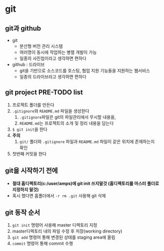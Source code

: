 # git

## git과 github

* git 
  * 분산형 버전 관리 시스템
  * 여러명이 동시에 작업하는 병렬 개발이 가능
  * 일종의 사진첩이라고 생각하면 편하다
* github : 드라이브
  * git을 기반으로 소스코드를 호스팅, 협업 지원 기능들을 지원하는 웹서비스
  * 일종의 드라이브라고 생각하면 편하다

## git project PRE-TODO list

1. 프로젝트 폴더를 만든다
2. `.gitignore`와 `README.md` 파일을 생성한다
   1. `.gitignore`파일은 git의 파일관리에서 무시할 내용을,
   2. `README.md`는 프로젝트의 소개 및 정리 내용을 담는다
3. `$ git init`을 한다
4. **주의**
   1. `git/` 폴더와 `.gitignore` 파일과 `README.md` 파일이 같은 위치에 존재하는지 확인
5. 첫번째 커밋을 한다

## git을 시작하기 전에

* <strong>절대 홈디렉토리(c:/user/amps)에 git init 쓰지말것 (홈디렉토리를 마스터 폴더로 지정하지 말것)</strong>
* 혹시 했다면 홈폴더에서 `-r rm .git` 사용해 git 삭제

## git 동작 순서

1. `git init` 명령어 사용해 master 디렉토리 지정
2. master디렉토리 내의 파일 수정 후 저장(working directory)
3. `git add` 명령어 통해 변경된 상태를 staging area에 올림
4. `commit` 명령어 통해 commit 수행 
